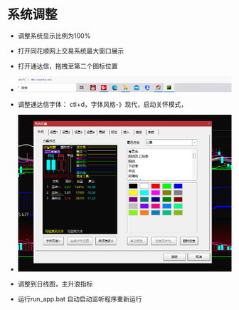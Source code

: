 # 系统调整
- 调整系统显示比例为100%
- 打开同花顺网上交易系统最大窗口展示
- 打开通达信，拖拽至第二个图标位置
- ![img.png](img.png)
- 调整通达信字体： ctl+d，字体风格-》现代，启动关怀模式，
- ![img_1.png](img_1.png)
- 调整到日线图，主升浪指标

- 运行run_app.bat 自动启动监听程序重新运行